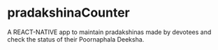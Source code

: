# pradakshinaCounter
A REACT-NATIVE app to maintain pradakshinas  made by devotees and check the status of their Poornaphala Deeksha.
